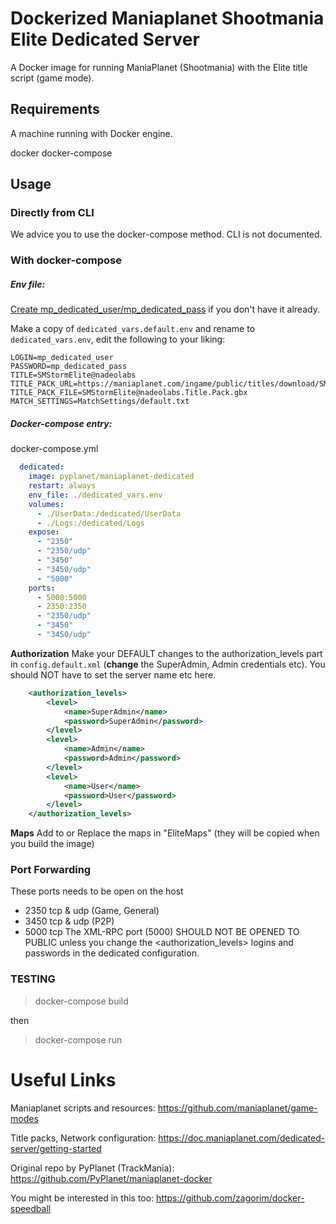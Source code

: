 # Dockerized Maniaplanet Shootmania Elite Dedicated Server
A  Docker image for running ManiaPlanet (Shootmania) with the Elite title script (game mode).
## Requirements
A machine running with Docker engine.

docker
docker-compose

## Usage

### Directly from CLI

We advice you to use the docker-compose method. CLI is not documented.

### With docker-compose

##### **Env file:**
[Create mp_dedicated_user/mp_dedicated_pass](https://www.maniaplanet.com/account/dedicated-servers) if you don't have it already.

Make a copy of `dedicated_vars.default.env` and rename to `dedicated_vars.env`, edit the following to your liking:
```
LOGIN=mp_dedicated_user
PASSWORD=mp_dedicated_pass
TITLE=SMStormElite@nadeolabs
TITLE_PACK_URL=https://maniaplanet.com/ingame/public/titles/download/SMStormElite@nadeolabs.Title.Pack.gbx
TITLE_PACK_FILE=SMStormElite@nadeolabs.Title.Pack.gbx
MATCH_SETTINGS=MatchSettings/default.txt
```

##### **Docker-compose entry:**
docker-compose.yml
```yml
  dedicated:
    image: pyplanet/maniaplanet-dedicated
    restart: always
    env_file: ./dedicated_vars.env
    volumes:
      - ./UserData:/dedicated/UserData
      - ./Logs:/dedicated/Logs
    expose:
      - "2350"
      - "2350/udp"
      - "3450"
      - "3450/udp"
      - "5000"
    ports:
      - 5000:5000
      - 2350:2350
      - "2350/udp"
      - "3450"
      - "3450/udp"
```

**Authorization**
Make your DEFAULT changes to the authorization_levels part in `config.default.xml` (**change** the SuperAdmin, Admin credentials etc). 
You should NOT have to set the server name etc here.
```xml
    <authorization_levels>
        <level>
            <name>SuperAdmin</name>
            <password>SuperAdmin</password>
        </level>
        <level>
            <name>Admin</name>
            <password>Admin</password>
        </level>
        <level>
            <name>User</name>
            <password>User</password>
        </level>
    </authorization_levels>
```

**Maps**
Add to or Replace the maps in "EliteMaps" (they will be copied when you build the image)

### Port Forwarding 
These ports needs to be open on the host
- 2350 tcp & udp (Game, General)
- 3450 tcp & udp (P2P)
- 5000 tcp
The XML-RPC port (5000) SHOULD NOT BE OPENED TO PUBLIC unless you change the <authorization_levels> logins and passwords in the dedicated configuration.

### TESTING
> docker-compose build

then

> docker-compose run


# Useful Links
Maniaplanet scripts and resources: https://github.com/maniaplanet/game-modes

Title packs, Network configuration: https://doc.maniaplanet.com/dedicated-server/getting-started

Original repo by PyPlanet (TrackMania): https://github.com/PyPlanet/maniaplanet-docker

You might be interested in this too: https://github.com/zagorim/docker-speedball